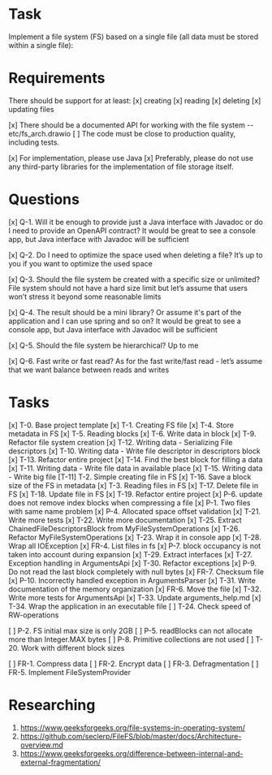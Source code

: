 # Task

Implement a file system (FS) based on a single file (all data must be stored within a single file):

# Requirements

There should be support for at least:
[x] creating
[x] reading
[x] deleting
[x] updating files

[x] There should be a documented API for working with the file system -- etc/fs_arch.drawio
[ ] The code must be close to production quality, including tests.

[x] For implementation, please use Java
[x] Preferably, please do not use any third-party libraries for the implementation of file storage itself.

# Questions

[x] Q-1. Will it be enough to provide just a Java interface with Javadoc or do I need to provide an OpenAPI contract?
It would be great to see a console app, but Java interface with Javadoc will be sufficient

[x] Q-2. Do I need to optimize the space used when deleting a file?
It’s up to you if you want to optimize the used space

[x] Q-3. Should the file system be created with a specific size or unlimited?
File system should not have a hard size limit but let’s assume that users won’t stress it beyond some reasonable limits

[x] Q-4. The result should be a mini library? Or assume it's part of the application and I can use spring and so on?
It would be great to see a console app, but Java interface with Javadoc will be sufficient

[x] Q-5. Should the file system be hierarchical?
Up to me

[x] Q-6. Fast write or fast read?
As for the fast write/fast read - let’s assume that we want balance between reads and writes

# Tasks

[x] T-0. Base project template
[x] T-1. Creating FS file
[x] T-4. Store metadata in FS
[x] T-5. Reading blocks
[x] T-6. Write data in block
[x] T-9. Refactor file system creation
[x] T-12. Writing data - Serializing File descriptors
[x] T-10. Writing data - Write file descriptor in descriptors block
[x] T-13. Refactor entire project
[x] T-14. Find the best block for filling a data
[x] T-11. Writing data - Write file data in available place
[x] T-15. Writing data - Write big file
[T-11] T-2. Simple creating file in FS
[x] T-16. Save a block size of the FS in metadata
[x] T-3. Reading files in FS
[x] T-17. Delete file in FS
[x] T-18. Update file in FS
[x] T-19. Refactor entire project
[x] P-6. update does not remove index blocks when compressing a file
[x] P-1. Two files with same name problem
[x] P-4. Allocated space offset validation
[x] T-21. Write more tests
[x] T-22. Write more documentation
[x] T-25. Extract ChainedFileDescriptorsBlock from MyFileSystemOperations
[x] T-26. Refactor MyFileSystemOperations
[x] T-23. Wrap it in console app
[x] T-28. Wrap all IOException
[x] FR-4. List files in fs
[x] P-7. block occupancy is not taken into account during expansion
[x] T-29. Extract interfaces
[x] T-27. Exception handling in ArgumentsApi
[x] T-30. Refactor exceptions
[x] P-9. Do not read the last block completely with null bytes
[x] FR-7. Checksum file
[x] P-10. Incorrectly handled exception in ArgumentsParser
[x] T-31. Write documentation of the memory organization
[x] FR-6. Move the file
[x] T-32. Write more tests for ArgumentsApi
[x] T-33. Update arguments_help.md
[x] T-34. Wrap the application in an executable file
[ ] T-24. Check speed of RW-operations

[ ] P-2. FS initial max size is only 2GB
[ ] P-5. readBlocks can not allocate more than Integer.MAX bytes
[ ] P-8. Primitive collections are not used
[ ] T-20. Work with different block sizes

[ ] FR-1. Compress data
[ ] FR-2. Encrypt data
[ ] FR-3. Defragmentation
[ ] FR-5. Implement FileSystemProvider

# Researching

1. https://www.geeksforgeeks.org/file-systems-in-operating-system/
2. https://github.com/seclerp/FileFS/blob/master/docs/Architecture-overview.md
3. https://www.geeksforgeeks.org/difference-between-internal-and-external-fragmentation/